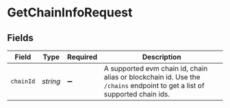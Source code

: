 # GetChainInfoRequest

## Fields

| Field       | Type       | Required | Description                                                                                                                |
| ----------- | ---------- | -------- | -------------------------------------------------------------------------------------------------------------------------- |
| `chainId` | *string* | ➖       | A supported evm chain id, chain alias or blockchain id. Use the `/chains` endpoint to get a list of supported chain ids. |
